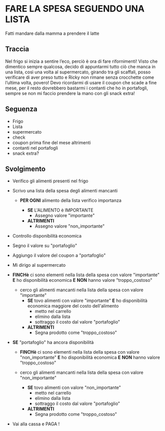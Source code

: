# FARE LA SPESA SEGUENDO UNA LISTA

Fatti mandare dalla mamma a prendere il latte

## Traccia

Nel frigo si inizia a sentire l’eco, perciò è ora di fare rifornimenti!
Visto che dimentico sempre qualcosa, decido di appuntarmi tutto ciò che manca in una lista, così una volta al supermercato, girando tra gli scaffali, posso verificare di aver preso tutto e Ricky non rimane senza crocchette come l’ultima volta, povero! Devo ricordarmi di usare il coupon che scade a fine mese, per il resto dovrebbero bastarmi i contanti che ho in portafogli, sempre se non mi faccio prendere la mano con gli snack extra!

## Seguenza

- Frigo
- Lista
- supermercato
- check
- coupon prima fine del mese altrimenti
- contanti nel portafogli
- snack extra?

## Svolgimento

- Verifico gli alimenti presenti nel frigo

- Scrivo una lista della spesa degli alimenti mancanti

  - **PER OGNI** alimento della lista verifico importanza

    - **SE** L'ALIMENTO è IMPORTANTE
      - Assegno valore "importante"
    - **ALTRIMENTI**
      - Assegno valore "non_importante"

- Controllo disponibilità economica

- Segno il valore su "portafoglio"

- Aggiungo il valore del coupon a "portafoglio"

- Mi dirigo al supermercato

- **FINCHè** ci sono elementi nella lista della spesa con valore "importante" **E** ho disponibilità economica **E** **NON** hanno valore "troppo_costoso"

  - cerco gli alimenti mancanti nella lista della spesa con valore "importante"
    - **SE** tovo alimenti con valore "importante" **E** ho disponibilità economica maggiore del costo dell'alimento
      - metto nel carrello
      - elimino dalla lista
      - sottraggo il costo dal valore "portafoglio"
    - **ALTRIMENTI**
      - Segna prodotto come "troppo_costoso"

- **SE** "portafoglio" ha ancora disponibilità

  - **FINCHè** ci sono elementi nella lista della spesa con valore "non_importante" **E** ho disponibilità economica **E** **NON** hanno valore "troppo_costoso"

  - cerco gli alimenti mancanti nella lista della spesa con valore "non_importante"
    - **SE** tovo alimenti con valore "non_importante"
      - metto nel carrello
      - elimino dalla lista
      - sottraggo il costo dal valore "portafoglio"
    - **ALTRIMENTI**
      - Segna prodotto come "troppo_costoso"

- Vai alla cassa e PAGA !
